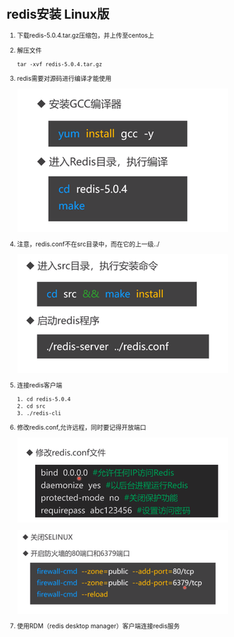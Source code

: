 # redis安装 Linux版

1. 下载redis-5.0.4.tar.gz压缩包，并上传至centos上

2. 解压文件

   ```shell
   tar -xvf redis-5.0.4.tar.gz
   ```

3. redis需要对源码进行编译才能使用

   ![1570800278724](.\redis安装Linux版.assets\1570800278724.png)

4. 注意，redis.conf不在src目录中，而在它的上一级../

   ![1570800388681](.\redis安装Linux版.assets\1570800388681.png)

5. 连接redis客户端

   ```shell
   1. cd redis-5.0.4
   2. cd src
   3. ./redis-cli
   ```

6. 修改redis.conf,允许远程，同时要记得开放端口

   ![1570800581874](.\redis安装Linux版.assets\1570800581874.png)

   

   ![1570800742487](.\redis安装Linux版.assets\1570800742487.png)

7. 使用RDM（redis desktop manager）客户端连接redis服务

   